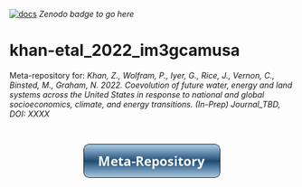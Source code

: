 <!-- badges: start --> 
[![docs](https://github.com/IMMM-SFA/khan-etal_2022_im3gcamusa/actions/workflows/docs.yaml/badge.svg?branch=main)](https://github.com/IMMM-SFA/khan-etal_2022_im3gcamusa/actions/workflows/docs.yaml)
_Zenodo badge to go here_
<!-- badges: end -->
# khan-etal_2022_im3gcamusa

Meta-repository for: *Khan, Z., Wolfram, P., Iyer, G., Rice, J., Vernon, C., Binsted, M., Graham, N. 2022. Coevolution of future water, energy and land systems across the United States in response to national and global socioeconomics, climate, and energy transitions. (In-Prep) Journal_TBD, DOI: XXXX*

<br>
<p align="center">
<a href = "metarepo.html"> <img src="https://github.com/JGCRI/jgcricolors/blob/main/vignettes/button_metarepo.PNG?raw=true" height="60"/> </a>
</p>